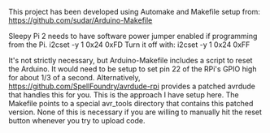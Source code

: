 This project has been developed using Automake and Makefile setup from: https://github.com/sudar/Arduino-Makefile

Sleepy Pi 2 needs to have software power jumper enabled if programming from the Pi.
	i2cset -y 1 0x24 0xFD
Turn it off with:
	i2cset -y 1 0x24 0xFF

It's not strictly necessary, but Arduino-Makefile includes a script to reset the Arduino. It would need to be setup to set pin 22 of the RPi's GPIO high for about 1/3 of a second. Alternatively, https://github.com/SpellFoundry/avrdude-rpi provides a patched avrdude that handles this for you. This is the approach I have setup here. The Makefile points to a special avr_tools directory that contains this patched version. None of this is necessary if you are willing to manually hit the reset button whenever you try to upload code.

